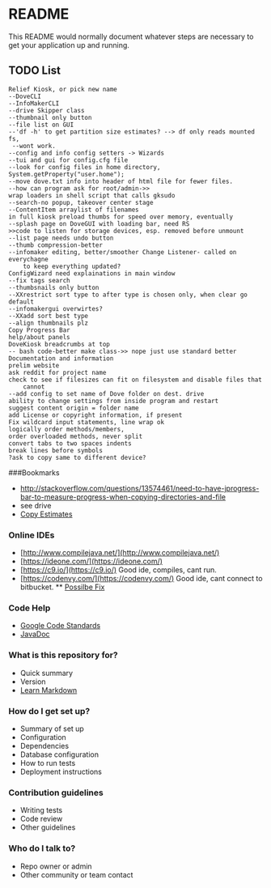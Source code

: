 # README #

This README would normally document whatever steps are necessary to get your application up and running.
## TODO List
    Relief Kiosk, or pick new name
    --DoveCLI
  	--InfoMakerCLI
 	--drive Skipper class
 	--thumbnail only button
 	--file list on GUI
 	--'df -h' to get partition size estimates? --> df only reads mounted fs, 
 	 --wont work.
 	--config and info config setters -> Wizards
 	--tui and gui for config.cfg file
 	--look for config files in home directory, System.getProperty("user.home");
 	--move dove.txt info into header of html file for fewer files.
 	--how can program ask for root/admin->> 
 	wrap loaders in shell script that calls gksudo
 	--search-no popup, takeover center stage
 	--ContentItem arraylist of filenames
 	in full kiosk preload thumbs for speed over memory, eventually
 	--splash page on DoveGUI with loading bar, need RS
 	>>code to listen for storage devices, esp. removed before unmount
 	--list page needs undo button
 	--thumb compression-better
 	--infomaker editing, better/smoother Change Listener- called on everychagne
 	 	to keep everything updated?
 	ConfigWizard need explainations in main window
 	--fix tags search
 	--thumbsnails only button
 	--XXrestrict sort type to after type is chosen only, when clear go default
 	--infomakergui overwirtes?
 	--XXadd sort best type
 	--align thumbnails plz
 	Copy Progress Bar
 	help/about panels
 	DoveKiosk breadcrumbs at top
 	-- bash code-better make class->> nope just use standard better
 	Documentation and information
 	prelim website
 	ask reddit for project name
 	check to see if filesizes can fit on filesystem and disable files that 
 		cannot
 	--add config to set name of Dove folder on dest. drive
 	ability to change settings from inside program and restart
 	suggest content origin = folder name
 	add License or copyright information, if present
 	Fix wildcard input statements, line wrap ok
 	logically order methods/members,
 	order overloaded methods, never split
 	convert tabs to two spaces indents
 	break lines before symbols
 	?ask to copy same to different device?

###Bookmarks
* http://stackoverflow.com/questions/13574461/need-to-have-jprogress-bar-to-measure-progress-when-copying-directories-and-file
* see drive
* [Copy Estimates](http://stackoverflow.com/questions/1152208/computing-estimated-times-of-file-copies-movements)
 	

### Online IDEs
* [http://www.compilejava.net/](http://www.compilejava.net/)
* [https://ideone.com/](https://ideone.com/)
* [https://c9.io/](https://c9.io/) Good ide, compiles, cant run.
* [https://codenvy.com/](https://codenvy.com/) Good ide, cant connect to bitbucket.
** [Possilbe Fix](http://docs.codenvy.com/user/tutorials/)
### Code Help
* [Google Code Standards](https://google-styleguide.googlecode.com/svn/trunk/javaguide.html)
* [JavaDoc](http://www.oracle.com/technetwork/articles/java/index-137868.html)


### What is this repository for? ###

* Quick summary
* Version
* [Learn Markdown](https://bitbucket.org/tutorials/markdowndemo)

### How do I get set up? ###

* Summary of set up
* Configuration
* Dependencies
* Database configuration
* How to run tests
* Deployment instructions

### Contribution guidelines ###

* Writing tests
* Code review
* Other guidelines

### Who do I talk to? ###

* Repo owner or admin
* Other community or team contact